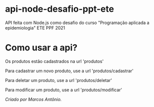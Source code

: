 # api-node-desafio-ppt-ete
API feita com Node.js como desafio do curso "Programação aplicada a epidemiologia" ETE PPF 2021

# Como usar a api?

Os produtos estão cadastrados na url 'produtos'

Para cadastrar um novo produto, use a url 'produtos/cadastrar'

Para deletar um produto, use a url 'produtos/deletar'

Para modificar um produto, use a url 'produtos/modificar'

*Criado por Marcos Antônio.*
